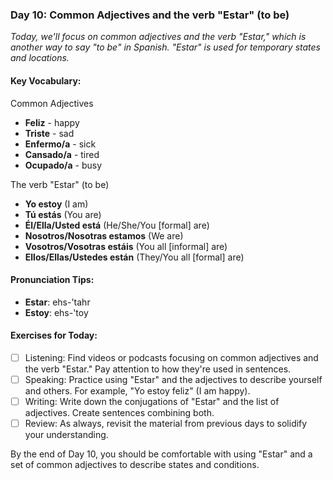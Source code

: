 ### Day 10: Common Adjectives and the verb "Estar" (to be)
_Today, we'll focus on common adjectives and the verb "Estar," which is another way to say "to be" in Spanish. "Estar" is used for temporary states and locations._

#### Key Vocabulary:
Common Adjectives

* **Feliz** - happy
* **Triste** - sad
* **Enfermo/a** - sick
* **Cansado/a** - tired
* **Ocupado/a** - busy

The verb "Estar" (to be)

* **Yo estoy** (I am)
* **Tú estás** (You are)
* **Él/Ella/Usted está** (He/She/You [formal] are)
* **Nosotros/Nosotras estamos** (We are)
* **Vosotros/Vosotras estáis** (You all [informal] are)
* **Ellos/Ellas/Ustedes están** (They/You all [formal] are)

#### Pronunciation Tips:
* **Estar**: ehs-'tahr
* **Estoy**: ehs-'toy

#### Exercises for Today:
- [ ] Listening: Find videos or podcasts focusing on common adjectives and the verb "Estar." Pay attention to how they're used in sentences.
- [ ] Speaking: Practice using "Estar" and the adjectives to describe yourself and others. For example, "Yo estoy feliz" (I am happy).
- [ ] Writing: Write down the conjugations of "Estar" and the list of adjectives. Create sentences combining both.
- [ ] Review: As always, revisit the material from previous days to solidify your understanding.

By the end of Day 10, you should be comfortable with using "Estar" and a set of common adjectives to describe states and conditions.